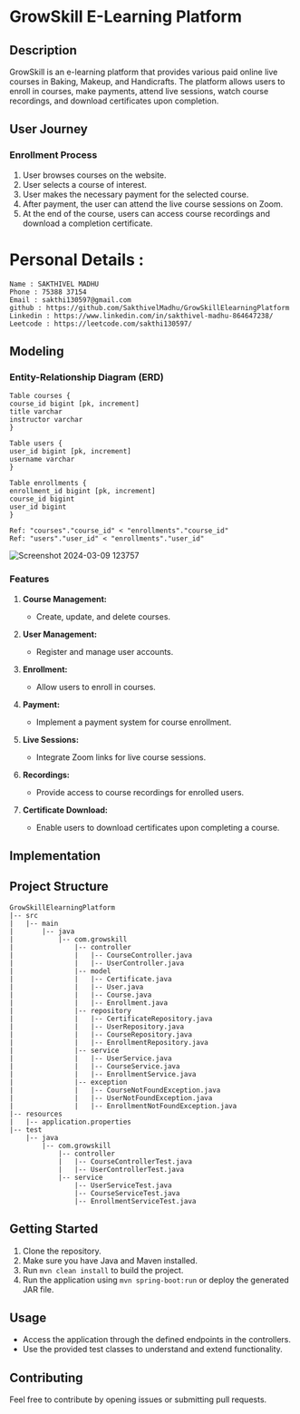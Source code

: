 # GrowSkill E-Learning Platform

## Description
GrowSkill is an e-learning platform that provides various paid online live courses in Baking, Makeup, and Handicrafts. The platform allows users to enroll in courses, make payments, attend live sessions, watch course recordings, and download certificates upon completion.

## User Journey
### Enrollment Process
1. User browses courses on the website.
2. User selects a course of interest.
3. User makes the necessary payment for the selected course.
4. After payment, the user can attend the live course sessions on Zoom.
5. At the end of the course, users can access course recordings and download a completion certificate.

# Personal Details :
```
Name : SAKTHIVEL MADHU
Phone : 75388 37154
Email : sakthi130597@gmail.com
github : https://github.com/SakthivelMadhu/GrowSkillElearningPlatform
Linkedin : https://www.linkedin.com/in/sakthivel-madhu-864647238/
Leetcode : https://leetcode.com/sakthi130597/
```



## Modeling
### Entity-Relationship Diagram (ERD)

```
Table courses {
course_id bigint [pk, increment]
title varchar
instructor varchar
}

Table users {
user_id bigint [pk, increment]
username varchar
}

Table enrollments {
enrollment_id bigint [pk, increment]
course_id bigint
user_id bigint
}

Ref: "courses"."course_id" < "enrollments"."course_id"
Ref: "users"."user_id" < "enrollments"."user_id"
```


![Screenshot 2024-03-09 123757](https://github.com/SakthivelMadhu/GrowSkillElearningPlatform/assets/62326876/2ab74178-eca0-42aa-b342-6e6cd809b2eb)


### Features
1. **Course Management:**
   - Create, update, and delete courses.

2. **User Management:**
   - Register and manage user accounts.

3. **Enrollment:**
   - Allow users to enroll in courses.

4. **Payment:**
   - Implement a payment system for course enrollment.

5. **Live Sessions:**
   - Integrate Zoom links for live course sessions.

6. **Recordings:**
   - Provide access to course recordings for enrolled users.

7. **Certificate Download:**
   - Enable users to download certificates upon completing a course.


## Implementation
## Project Structure
```
GrowSkillElearningPlatform
|-- src
|   |-- main
|       |-- java
|           |-- com.growskill
|               |-- controller
|               |   |-- CourseController.java
|               |   |-- UserController.java
|               |-- model
|               |   |-- Certificate.java
|               |   |-- User.java
|               |   |-- Course.java
|               |   |-- Enrollment.java
|               |-- repository
|               |   |-- CertificateRepository.java
|               |   |-- UserRepository.java
|               |   |-- CourseRepository.java
|               |   |-- EnrollmentRepository.java
|               |-- service
|               |   |-- UserService.java
|               |   |-- CourseService.java
|               |   |-- EnrollmentService.java
|               |-- exception
|               |   |-- CourseNotFoundException.java
|               |   |-- UserNotFoundException.java
|               |   |-- EnrollmentNotFoundException.java
|-- resources
|   |-- application.properties
|-- test
    |-- java
        |-- com.growskill
            |-- controller
            |   |-- CourseControllerTest.java
            |   |-- UserControllerTest.java
            |-- service
                |-- UserServiceTest.java
                |-- CourseServiceTest.java
                |-- EnrollmentServiceTest.java
```




## Getting Started
1. Clone the repository.
2. Make sure you have Java and Maven installed.
3. Run `mvn clean install` to build the project.
4. Run the application using `mvn spring-boot:run` or deploy the generated JAR file.

## Usage
- Access the application through the defined endpoints in the controllers.
- Use the provided test classes to understand and extend functionality.

## Contributing
Feel free to contribute by opening issues or submitting pull requests.

